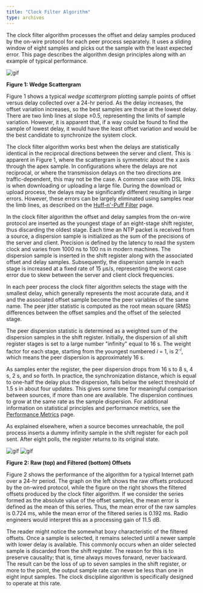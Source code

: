 ```yaml
---
title: "Clock Filter Algorithm"
type: archives
---
```


The clock filter algorithm processes the offset and delay samples produced by the on-wire protocol for each peer process separately. It uses a sliding window of eight samples and picks out the sample with the least expected error. This page describes the algorithm design principles along with an example of typical performance.

![gif](/documentation/pic/flt5.gif)

**Figure 1: Wedge Scattergram**

Figure 1 shows a typical _wedge scattergram_ plotting sample points of offset versus delay collected over a 24-hr period. As the delay increases, the offset variation increases, so the best samples are those at the lowest delay. There are two limb lines at slope ±0.5, representing the limits of sample variation. However, it is apparent that, if a way could be found to find the sample of lowest delay, it would have the least offset variation and would be the best candidate to synchronize the system clock.

The clock filter algorithm works best when the delays are statistically identical in the reciprocal directions between the server and client. This is apparent in Figure 1, where the scattergram is symmetric about the x axis through the apex sample. In configurations where the delays are not reciprocal, or where the transmission delays on the two directions are traffic-dependent, this may not be the case. A common case with DSL links is when downloading or uploading a large file. During the download or upload process, the delays may be significantly different resulting in large errors. However, these errors can be largely eliminated using samples near the limb lines, as described on the [Huff-n'-Puff Filter](/documentation/4.2.8-series/huffpuff/) page.

In the clock filter algorithm the offset and delay samples from the on-wire protocol are inserted as the youngest stage of an eight-stage shift register, thus discarding the oldest stage. Each time an NTP packet is received from a source, a dispersion sample is initialized as the sum of the precisions of the server and client. Precision is defined by the latency to read the system clock and varies from 1000 ns to 100 ns in modern machines. The dispersion sample is inserted in the shift register along with the associated offset and delay samples. Subsequently, the dispersion sample in each stage is increased at a fixed rate of 15 μs/s, representing the worst case error due to skew between the server and client clock frequencies.

In each peer process the clock filter algorithm selects the stage with the smallest delay, which generally represents the most accurate data, and it and the associated offset sample become the peer variables of the same name. The peer jitter statistic is computed as the root mean square (RMS) differences between the offset samples and the offset of the selected stage.

The peer dispersion statistic is determined as a weighted sum of the dispersion samples in the shift register. Initially, the dispersion of all shift register stages is set to a large number "infinity" equal to 16 s. The weight factor for each stage, starting from the youngest numbered _i_ = 1, is 2<sup>-_i_</sup>, which means the peer dispersion is approximately 16 s.

As samples enter the register, the peer dispersion drops from 16 s to 8 s, 4 s, 2 s, and so forth. In practice, the synchronization distance, which is equal to one-half the delay plus the dispersion, falls below the select threshold of 1.5 s in about four updates. This gives some time for meaningful comparison between sources, if more than one are available. The dispersion continues to grow at the same rate as the sample dispersion. For additional information on statistical principles and performance metrics, see the [Performance Metrics](/documentation/4.2.8-series/stats/) page.

As explained elsewhere, when a source becomes unreachable, the poll process inserts a dummy infinity sample in the shift register for each poll sent. After eight polls, the register returns to its original state.

![gif](/documentation/pic/flt1.gif)
![gif](/documentation/pic/flt2.gif)

**Figure 2: Raw (top) and Filtered (bottom) Offsets**

Figure 2 shows the performance of the algorithm for a typical Internet path over a 24-hr period. The graph on the left shows the raw offsets produced by the on-wired protocol, while the figure on the right shows the filtered offsets produced by the clock filter algorithm. If we consider the series formed as the absolute value of the offset samples, the mean error is defined as the mean of this series. Thus, the mean error of the raw samples is 0.724 ms, while the mean error of the filtered series is 0.192 ms. Radio engineers would interpret this as a processing gain of 11.5 dB.

The reader might notice the somewhat boxy characteristic of the filtered offsets. Once a sample is selected, it remains selected until a newer sample with lower delay is available. This commonly occurs when an older selected sample is discarded from the shift register. The reason for this is to preserve causality; that is, time always moves forward, never backward. The result can be the loss of up to seven samples in the shift register, or more to the point, the output sample rate can never be less than one in eight input samples. The clock discipline algorithm is specifically designed to operate at this rate.
